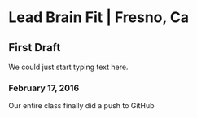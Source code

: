 # Lead Brain Fit | Fresno, Ca
## First Draft
<p>We could just start typing text here.</p>

### February 17, 2016
<p>Our entire class finally did a push to GitHub</p>